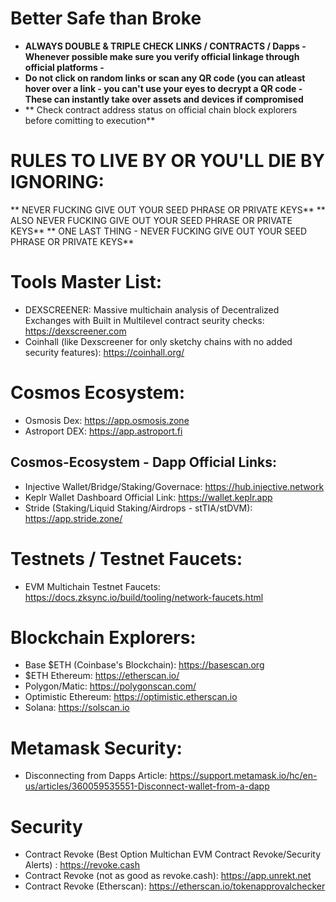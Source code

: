 # **Better Safe than Broke**
* **ALWAYS DOUBLE & TRIPLE CHECK LINKS / CONTRACTS / Dapps - Whenever possible make sure you verify official linkage through official platforms -**
* **Do not click on random links or scan any QR code (you can atleast hover over a link - you can't use your eyes to decrypt a QR code - These can instantly take over assets and devices if compromised**
* ** Check contract address status on official chain block explorers before comitting to execution**

# RULES TO LIVE BY OR YOU'LL DIE BY IGNORING:
** NEVER FUCKING GIVE OUT YOUR SEED PHRASE OR PRIVATE KEYS**
** ALSO NEVER FUCKING GIVE OUT YOUR SEED PHRASE OR PRIVATE KEYS**
** ONE LAST THING - NEVER FUCKING GIVE OUT YOUR SEED PHRASE OR PRIVATE KEYS**

# Tools Master List: 
* DEXSCREENER: Massive multichain analysis of Decentralized Exchanges with Built in Multilevel contract seurity checks: https://dexscreener.com
* Coinhall (like Dexscreener for only sketchy chains with no added security features): https://coinhall.org/

# Cosmos Ecosystem: 
* Osmosis Dex: https://app.osmosis.zone
* Astroport DEX: https://app.astroport.fi

## Cosmos-Ecosystem - Dapp Official Links: 
* Injective Wallet/Bridge/Staking/Governace: https://hub.injective.network
* Keplr Wallet Dashboard Official Link: https://wallet.keplr.app
* Stride (Staking/Liquid Staking/Airdrops - stTIA/stDVM): https://app.stride.zone/

# Testnets / Testnet Faucets: 
* EVM Multichain Testnet Faucets: https://docs.zksync.io/build/tooling/network-faucets.html

# Blockchain Explorers: 
* Base $ETH (Coinbase's Blockchain): https://basescan.org
* $ETH Ethereum: https://etherscan.io/
* Polygon/Matic: https://polygonscan.com/
* Optimistic Ethereum: https://optimistic.etherscan.io
* Solana: https://solscan.io

# Metamask Security: 
* Disconnecting from Dapps Article: https://support.metamask.io/hc/en-us/articles/360059535551-Disconnect-wallet-from-a-dapp

# Security 
* Contract Revoke (Best Option Multichan EVM Contract Revoke/Security Alerts) : https://revoke.cash
* Contract Revoke (not as good as revoke.cash): https://app.unrekt.net
* Contract Revoke (Etherscan): https://etherscan.io/tokenapprovalchecker
